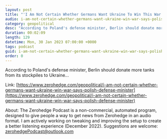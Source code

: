 ```yaml
---
layout: post
title: "'I Am Not Certain Whether Germans Want Ukraine To Win This War', Says Polish Defense Minister"
audio: i-am-not-certain-whether-germans-want-ukraine-win-war-says-polish-defense-minister-0
category: geopolitical
desc: "According to Poland's defense minister, Berlin should donate more tanks from its stockpiles to Ukraine..."
duration: 00:02:09
length: 129
datetime: Mon, 30 Jan 2023 07:00:00 +0000
tags: podcast
guid: i-am-not-certain-whether-germans-want-ukraine-win-war-says-polish-defense-minister-0
order: 0
---
```

According to Poland's defense minister, Berlin should donate more tanks from its stockpiles to Ukraine...

Link: [https://www.zerohedge.com/geopolitical/i-am-not-certain-whether-germans-want-ukraine-win-war-says-polish-defense-minister](https://www.zerohedge.com/geopolitical/i-am-not-certain-whether-germans-want-ukraine-win-war-says-polish-defense-minister)

About: The Zerohedge Podcast is a non-commercial, automated program, designed to give people a way to get news from Zerohedge in an audio format.  I am actively working on tweaking and improving the setup to create a better listening experience (December 2022).  Suggestions are welcome: [zerohedgePodcast@outlook.com](mailto:zerohedgePodcast@outlook.com)
